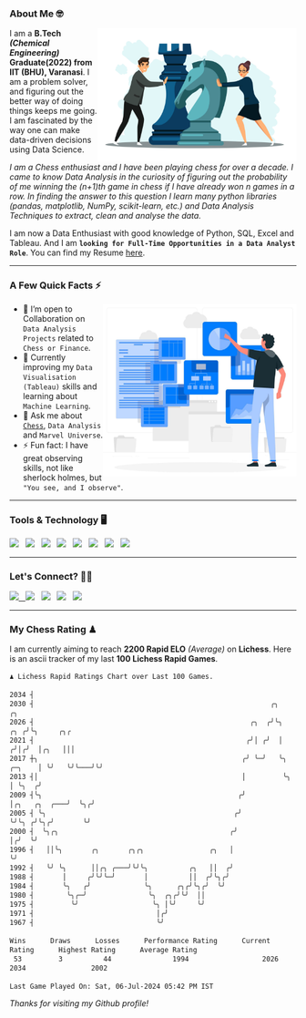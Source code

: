 ### About Me 🤓
<img align="right" alt="Coding" width="350" src="https://github.com/Laxman-Lakhan/Laxman-Lakhan/blob/master/Assets/Chess_Vector.jpg">   

I am a **B.Tech** _**(Chemical Engineering)**_ **Graduate(2022) from IIT (BHU), Varanasi**. I am a problem solver, and figuring out the better way of doing things keeps me going. I am fascinated by the way one can make data-driven decisions using Data Science. 

_I am a Chess enthusiast and I have been playing chess for over a decade. I came to know Data Analysis in the curiosity of figuring out the probability of me winning the (n+1)th game in chess if I have already won n games in a row. In finding the answer to this question I learn many python libraries (pandas, matplotlib, NumPy, scikit-learn, etc.) and Data Analysis Techniques to extract, clean and analyse the data._

I am now a Data Enthusiast with good knowledge of Python, SQL, Excel and Tableau. And I am **`looking for Full-Time Opportunities in a Data Analyst Role`**. You can find my Resume
 [here](https://drive.google.com/file/d/1UIOoogRLj5eGQFQBkuvMmTISZVdl2Ok7/view?usp=sharing).


---

### A Few Quick Facts ⚡️
<img align="right" alt="Coding" width="340" src="https://github.com/Laxman-Lakhan/Laxman-Lakhan/blob/master/Assets/Data_Vector.jpg">   

- 🤝 I’m open to Collaboration on `Data Analysis Projects` related to `Chess or Finance`.
- 📖 Currently improving my `Data Visualisation (Tableau)` skills and learning about `Machine Learning`.
- 💬 Ask me about [`Chess`](https://lichess.org/@/YourKingIsInDanger), `Data Analysis` and `Marvel Universe`.
- ⚡️ Fun fact: I have great observing skills, not like sherlock holmes, but `"You see, and I observe"`.

---
### Tools & Technology 🖥

<img src="https://img.shields.io/badge/Python-white?logo=Python&logoColor=ColorName&style=ShieldStyle" /> &nbsp;
<img src="https://img.shields.io/badge/MySQL-white?logo=MySQL&logoColor=ColorName&style=ShieldStyle" /> &nbsp;
<img src="https://img.shields.io/badge/Tableau-white?logo=Tableau&logoColor=ColorName&style=ShieldStyle" /> &nbsp;
<img src="https://img.shields.io/badge/Excel-white?logo=Microsoft+Excel&logoColor=196F3D&style=ShieldStyle" /> &nbsp;
<img src="https://img.shields.io/badge/Jupyter-white?logo=Jupyter&logoColor=ColorName&style=ShieldStyle" /> &nbsp;
<img src="https://img.shields.io/badge/pandas-white?logo=Pandas&logoColor=000080&style=ShieldStyle" /> &nbsp;
<img src="https://img.shields.io/badge/numpy-white?logo=Numpy&logoColor=85C1E9&style=ShieldStyle" /> &nbsp;
<img src="https://img.shields.io/badge/scikit learn-white?logo=Scikit+Learn&logoColor=ColorName&style=ShieldStyle" /> &nbsp;



---

### Let's Connect? 🫳🏻

<a href="mailto:laxmansingh.lakhan@gmail.com"> <img src="https://img.icons8.com/fluent/48/000000/gmail.png" width="3.5%"/> &nbsp;
[<img src="https://img.icons8.com/color/48/000000/linkedin.png" width="3.5%"/>](https://www.linkedin.com/in/laxman-lakhan/)  &nbsp;
[<img src="https://img.icons8.com/fluent/48/000000/facebook-new.png" width="3.5%"/>](https://www.facebook.com/s.laxmanlakhan/)  &nbsp;
[<img src="https://img.icons8.com/fluent/48/000000/instagram-new.png" width="3.5%"/>](https://www.instagram.com/laxman.lakhan/)  &nbsp;
[<img src="https://img.icons8.com/color/48/000000/twitter.png" width="3.5%"/>](https://twitter.com/laxman__lakhan)  &nbsp;

 ---
  
### My Chess Rating ♟
  
I am currently aiming to reach **2200 Rapid ELO** *(Average)* on **Lichess**. Here is an ascii tracker of my last **100 Lichess Rapid Games**.

  ```
  ♟︎ 𝙻𝚒𝚌𝚑𝚎𝚜𝚜 Rapid 𝚁𝚊𝚝𝚒𝚗𝚐𝚜 𝙲𝚑𝚊𝚛𝚝 𝚘𝚟𝚎𝚛 𝙻𝚊𝚜𝚝 𝟷00 𝙶𝚊𝚖𝚎𝚜.
  
2034 ┤
2030 ┤                                                          ╭╮                            ╭╮
2026 ┤                                                     ╭╮  ╭╯╰╮                       ╭╮ ╭╯╰╮     ╭╮╭
2021 ┤                                                    ╭╯│ ╭╯  │                      ╭╯│╭╯  │╭╮   │││
2017 ┼╮                                                  ╭╯ ╰─╯   ╰╮              ╭─╮    │ ╰╯   ╰╯╰───╯╰╯
2013 ┤│                                                  │         ╰╮             │ ╰╮  ╭╯
2009 ┤╰╮                                                ╭╯          │╭╮   ╭╮  ╭───╯  ╰╮╭╯
2005 ┤ ╰╮                                              ╭╯           ╰╯╰╮ ╭╯╰╮╭╯       ╰╯
2000 ┤  ╰╮╭╮                                          ╭╯               │╭╯  ╰╯
1996 ┤   ││╰╮       ╭╮       ╭╮╭╮                ╭╮   │                ╰╯
1992 ┤   ╰╯ ╰╮      ││╭╮ ╭───╯╰╯╰╮          ╭╮   ││  ╭╯
1988 ┤       │     ╭╯╰╯╰─╯       │          ││  ╭╯╰╮╭╯
1984 ┤       ╰╮   ╭╯             ╰╮      ╭╮╭╯╰╮╭╯  ╰╯
1980 ┤        ╰╮╭─╯               ╰╮  ╭╮╭╯╰╯  ││
1975 ┤         ╰╯                  ╰╮ │╰╯     ╰╯
1971 ┤                              │╭╯
1967 ┤                              ╰╯ 

Wins      Draws      Losses      Performance Rating      Current Rating      Highest Rating      Average Rating
   53         3          44               1994                  2026                2034                2002     

Last Game Played On: Sat, 06-Jul-2024 05:42 PM IST
  ```
  
  
*Thanks for visiting my Github profile!*

